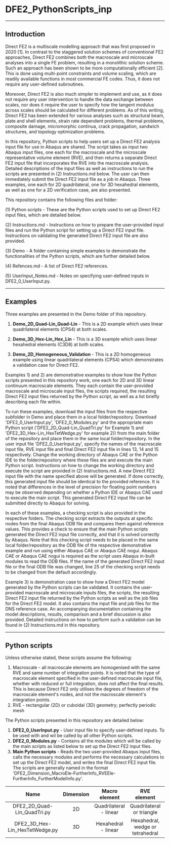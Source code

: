 # DFE2_PythonScripts_inp

-----
Introduction
-----

Direct FE2 is a multiscale modelling approach that was first proposed in 2020 [1]. In contrast to the staggered solution schemes of conventional FE2 approaches, Direct FE2 combines both the macroscale and microscale analyses into a single FE problem, resulting in a monolithic solution scheme. Such an approach has been shown to be more computationally efficient [2]. This is done using multi-point constraints and volume scaling, which are readily available functions in most commercial FE codes. Thus, it does not require any user-defined subroutines. 

Moreover, Direct FE2 is also much simpler to implement and use, as it does not require any user intervention to handle the data exchange between scales, nor does it require the user to specify how the tangent modulus across scales should be calculated for different problems. As of this writing, Direct FE2 has been extended for various analyses such as structural beam, plate and shell elements, strain rate dependent problems, thermal problems, composite damage, micromorphic continua, crack propagation, sandwich structures, and topology optimization problems. 

In this repository, Python scripts to help users set up a Direct FE2 analysis input file for use in Abaqus are shared. The script takes as input two Abaqus input files, one each for the macroscale and the microscale representative volume element (RVE), and then returns a separate Direct FE2 input file that incorporates the RVE into the macroscale analysis. Detailed descriptions of the input files as well as instructions to run the scripts are presented in (2) Instructions.md below. The user can then immediately submit the Direct FE2 input file as a job in Abaqus. Three examples, one each for 2D quadrilateral, one for 3D hexahedral elements, as well as one for a 2D verification case, are also presented.

This repository contains the following files and folder:

(1) Python scripts - These are the Python scripts used to set up Direct FE2 input files, which are detailed below.

(2) Instructions.md - Instructions on how to prepare the user-provided input files and run the Python script for setting up a Direct FE2 input file. Instructions on validating the generated Direct FE2 input file are also provided. 

(3) Demo - A folder containing simple examples to demonstrate the functionalities of the Python scripts, which are further detailed below. 

(4) Refences.md - A list of Direct FE2 references.

(5) UserInput_Notes.md - Notes on specifying user-defined inputs in DFE2_0_UserInput.py. 

-----
Examples
-----
Three examples are presented in the Demo folder of this repository.

1) **Demo_2D_Quad-Lin_Quad-Lin** - This is a 2D example which uses linear quadrilateral elements (CPS4) at both scales. 
   
2) **Demo_3D_Hex-Lin_Hex_Lin** - This is a 3D example which uses linear hexahedral elements (C3D8) at both scales. 

3) **Demo_2D_Homogeneous_Validation** - This is a 2D homogeneous example using linear quadrilateral elements (CPS4) which demonstrates a validation case for Direct FE2. 

Examples 1) and 2) are demonstrative examples to show how the Python scripts presented in this repository work, one each for 2D and 3D linear continuum macroscale elements. They each contain the user-provided macroscale and microscale input files, the scripts required, the resulting Direct FE2 input files returned by the Python script, as well as a list briefly describing each file within. 

To run these examples, download the input files from the respective subfolder in Demo and place them in a local folder/repository. Download 'DFE2_0_UserInput.py', 'DFE2_0_Modules.py' and the appropriate main Python script ('DFE2_2D_Quad-Lin_QuadTri.py' for Example 1) and 'DFE2_3D_Hex-Lin_HexTetWedge.py' for example 2)) from the main folder of the repository and place them in the same local folder/repository. In the user input file 'DFE2_0_UserInput.py', specify the names of the macroscale input file, RVE input file and final Direct FE2 input file in lines 13, 14 and 15 respectively. Change the working directory of Abaqus CAE or the Python IDE to the folder/repository where these files are and execute the main Python script. Instructions on how to change the working directory and execute the script are provided in (2) Instructions.md. A new Direct FE2 input file with the name specified above will be generated. If done correctly, this generated input file should be identical to the provided reference. It is noted that differences in the level of precision for floating point numbers may be observed depending on whether a Python IDE or Abaqus CAE used to execute the main script. This generated Direct FE2 input file can be submitted directly to Abaqus for solving. 

In each of these examples, a checking script is also provided in the respective folders. The checking script extracts the outputs at specific nodes from the final Abaqus ODB file and compares them against reference values. This provides a check to ensure that the main Python scripts generated the Direct FE2 input file correctly, and that it is solved correctly by Abaqus. Note that this checking script needs to be placed in the same local folder/repository as the ODB file of the respective demonstrative example and run using either Abaqus CAE or Abaqus CAE nogui. Abaqus CAE or Abaqus CAE nogui is required as the script uses Abaqus in-built modules to read the ODB files. If the name of the generated Direct FE2 input file or the final ODB file was changed, line 25 of the checking script needs to be changed from the default accordingly. 

Example 3) is demonstration case to show how a Direct FE2 model generated by the Python scripts can be validated. It contains the user-provided macroscale and microscale inputs files, the scripts, the resulting Direct FE2 input file returned by the Python scripts as well as the job files for the Direct FE2 model. It also contains the input file and job files for the DNS reference case. An accompanying documentation containing the model descriptions, results, comparison and a brief discussion is also provided. Detailed instructions on how to perform such a validation can be found in (2) Instructions.md in this repository. 

-----
Python scripts
-----
Unless otherwise stated, these scripts assume the following:  
1) Macroscale - all macroscale elements are homogenised with the same RVE and same number of integration points. It is noted that the type of macroscale element specified in the user-defined macroscale input file, whether with reduced or full integration, does not affect the final results. This is because Direct FE2 only utilises the degrees of freedom of the macroscale element's nodes, and not the macroscale element's integration points.
2) RVE - rectangular (2D) or cuboidal (3D) geometry; perfectly periodic mesh  
  
  
The Python scripts presented in this repository are detailed below:  

1) **DFE2_0_UserInput.py** - User input file to specify user-defined inputs. To be used with and wil be called by all other Python scripts.  
2) **DFE2_0_Modules.py** - Contains all the modules which will be called by the main scripts as listed below to set up the Direct FE2 input files.  
3) **Main Python scripts** - Reads the two user-provided Abaqus input files, calls the necessary modules and performs the necessary calculations to set up the Direct FE2 model, and writes the final Direct FE2 input file. The scripts are generally named in the format 'DFE2_Dimension_MacroEle-FurtherInfo_RVEEle-FurtherInfo_FurtherModelInfo.py'.

| Name | Dimension | Macro element | RVE element | Additional details |
| :-----: | :-----: | :-----: | :-----: | :-----: |
| DFE2_2D_Quad-Lin_QuadTri.py | 2D | Quadrilateral - linear | Quadrilateral or triangle | - |
| DFE2_3D_Hex-Lin_HexTetWedge.py | 3D | Hexahedral - linear | Hexahedral, wedge or tetrahedral | - |




